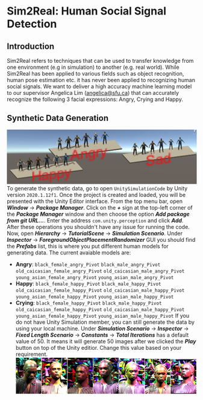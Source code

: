 # Sim2Real: Human Social Signal Detection

## Introduction

Sim2Real refers to techniques that can be used to transfer knowledge from one environment (e.g in simulation) to another (e.g. real world). While Sim2Real has been applied to various fields such as object recognition, human pose estimation etc. it has never been applied to recognizing human social signals. We want to deliver a high accuracy machine learning model to our supervisor Angelica Lim (angelica@sfu.ca) that can accurately recognize the following 3 facial expressions: Angry, Crying and Happy.

## Synthetic Data Generation
![total](https://github.com/softMonkeys/Sim2Real/blob/master/Images/total.PNG)
To generate the synthetic data, go to open `UnitySimulationCode` by Unity version `2020.1.12f1`. Once the project is created and loaded, you will be presented with the Unity Editor interface. From the top menu bar, open _**Window**_ -> _**Package Manager**_. Click on the _**+**_ sign at the top-left corner of the _**Package Manager**_ window and then choose the option _**Add package from git URL...**_. Enter the address `com.unity.perception` and click _**Add**_. After these operations you shouldn't have any issue for running the code. Now, open _**Hierarchy**_ -> _**TutorialScene**_ -> _**Simulation Scenario**_. Under _**Inspector**_ -> _**ForegroundObjectPlacementRandomizer**_ GUI you should find the _**Prefabs**_ list, this is where you put different human models for generating data. The current avaiable models are:
* **Angry**: `black_female_angry_Pivot` `black_male_angry_Pivot` `old_caicasian_female_angry_Pivot` `old_caicasian_male_angry_Pivot` `young_asian_female_angry_Pivot` `young_asian_male_angry_Pivot`
* **Happy**: `black_female_happy_Pivot` `black_male_happy_Pivot` `old_caicasian_female_happy_Pivot` `old_caicasian_male_happy_Pivot` `young_asian_female_happy_Pivot` `young_asian_male_happy_Pivot`
* **Crying**: `black_female_happy_Pivot` `black_male_happy_Pivot` `old_caicasian_female_happy_Pivot` `old_caicasian_male_happy_Pivot` `young_asian_female_happy_Pivot` `young_asian_male_happy_Pivot`
If you do not have Unity Simulation member, you can still generate the data by using your local machine. Under _**Simulation Scenario**_ ->  _**Inspector**_ ->  _**Fixed Length Scenario**_ ->  _**Constants**_ ->  _**Total Iterations**_ has a default value of 50. It means it will generate 50 images after we clicked the  _**Play**_ button on top of the Unity editior. Change this value based on your requirement.
![data](https://github.com/softMonkeys/Sim2Real/blob/master/Images/datas.PNG)
